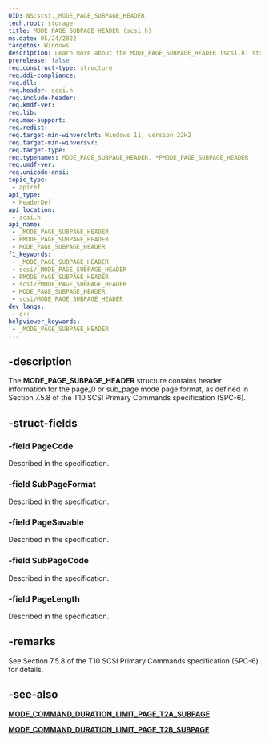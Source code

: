 ```yaml
---
UID: NS:scsi._MODE_PAGE_SUBPAGE_HEADER
tech.root: storage
title: MODE_PAGE_SUBPAGE_HEADER (scsi.h)
ms.date: 05/24/2022
targetos: Windows
description: Learn more about the MODE_PAGE_SUBPAGE_HEADER (scsi.h) structure.
prerelease: false
req.construct-type: structure
req.ddi-compliance: 
req.dll: 
req.header: scsi.h
req.include-header: 
req.kmdf-ver: 
req.lib: 
req.max-support: 
req.redist: 
req.target-min-winverclnt: Windows 11, version 22H2
req.target-min-winversvr: 
req.target-type: 
req.typenames: MODE_PAGE_SUBPAGE_HEADER, *PMODE_PAGE_SUBPAGE_HEADER
req.umdf-ver: 
req.unicode-ansi: 
topic_type:
 - apiref
api_type:
 - HeaderDef
api_location:
 - scsi.h
api_name:
 - _MODE_PAGE_SUBPAGE_HEADER
 - PMODE_PAGE_SUBPAGE_HEADER
 - MODE_PAGE_SUBPAGE_HEADER
f1_keywords:
 - _MODE_PAGE_SUBPAGE_HEADER
 - scsi/_MODE_PAGE_SUBPAGE_HEADER
 - PMODE_PAGE_SUBPAGE_HEADER
 - scsi/PMODE_PAGE_SUBPAGE_HEADER
 - MODE_PAGE_SUBPAGE_HEADER
 - scsi/MODE_PAGE_SUBPAGE_HEADER
dev_langs:
 - c++
helpviewer_keywords:
 - _MODE_PAGE_SUBPAGE_HEADER
---
```


## -description

The **MODE_PAGE_SUBPAGE_HEADER** structure contains header information for the page_0 or sub_page mode page format, as defined in Section 7.5.8 of the T10 SCSI Primary Commands specification (SPC-6).

## -struct-fields

### -field PageCode

Described in the specification.

### -field SubPageFormat

Described in the specification.

### -field PageSavable

Described in the specification.

### -field SubPageCode

Described in the specification.

### -field PageLength

Described in the specification.

## -remarks

See Section 7.5.8 of the T10 SCSI Primary Commands specification (SPC-6) for details.

## -see-also

[**MODE_COMMAND_DURATION_LIMIT_PAGE_T2A_SUBPAGE**](ns-scsi-mode_command_duration_limit_page_t2a_subpage.md)

[**MODE_COMMAND_DURATION_LIMIT_PAGE_T2B_SUBPAGE**](ns-scsi-mode_command_duration_limit_page_t2b_subpage.md)
